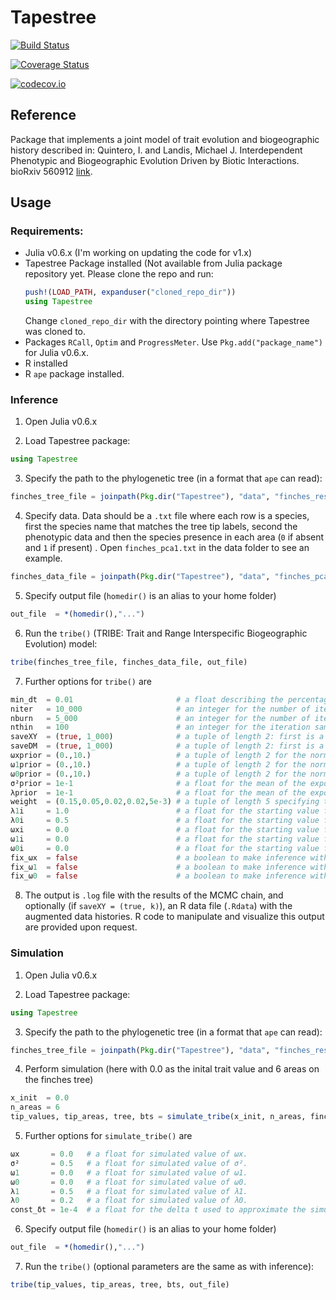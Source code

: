 # Tapestree

[![Build Status](https://travis-ci.org/ignacioq/Tapestry.jl.svg?branch=master)](https://travis-ci.org/ignacioq/Tapestry.jl)

[![Coverage Status](https://coveralls.io/repos/ignacioq/Tapestry.jl/badge.svg?branch=master&service=github)](https://coveralls.io/github/ignacioq/Tapestry.jl?branch=master)

[![codecov.io](http://codecov.io/github/ignacioq/Tapestry.jl/coverage.svg?branch=master)](http://codecov.io/github/ignacioq/Tapestry.jl?branch=master)

## Reference

Package that implements a joint model of trait evolution and biogeographic history described in: 
Quintero, I. and Landis, Michael J. Interdependent Phenotypic and Biogeographic Evolution Driven by Biotic Interactions. bioRxiv 560912 [link](https://doi.org/10.1101/560912).

## Usage

### Requirements:
  * Julia v0.6.x (I'm working on updating the code for v1.x) 
  * Tapestree Package installed (Not available from Julia package repository yet. Please clone the repo and run: 
    ```julia
    push!(LOAD_PATH, expanduser("cloned_repo_dir"))
    using Tapestree
    ```
    Change `cloned_repo_dir` with the directory pointing where Tapestree was cloned to.
  * Packages `RCall`, `Optim` and `ProgressMeter`. Use `Pkg.add("package_name")` for Julia v0.6.x.
  * R installed
  * R `ape` package installed.

### Inference


1. Open Julia v0.6.x

2. Load Tapestree package: 
```julia
using Tapestree
```

3. Specify the path to the phylogenetic tree (in a format that `ape` can read):
```julia
finches_tree_file = joinpath(Pkg.dir("Tapestree"), "data", "finches_rescaled.tre")
```

4. Specify data. Data should be a `.txt` file where each row is a species, first the species name that matches the tree tip labels, second the phenotypic data and then the species presence in each area (`0` if absent and `1` if present) . Open `finches_pca1.txt` in the data folder to see an example.
```julia
finches_data_file = joinpath(Pkg.dir("Tapestree"), "data", "finches_pca1.txt")
```

5. Specify output file (`homedir()` is an alias to your home folder)
```julia
out_file  = *(homedir(),"...")
```

6. Run the `tribe()` (TRIBE: Trait and Range Interspecific Biogeographic Evolution) model:
```julia
tribe(finches_tree_file, finches_data_file, out_file)
```

7. Further options for `tribe()` are
```julia
min_dt  = 0.01                       # a float describing the percentage of tree height allowed for discretization (lower values are more precise but take longer).
niter   = 10_000                     # an integer for the number of iterations.
nburn   = 5_000                      # an integer for the number of iterations in the adaptive burn-in phase.
nthin   = 100                        # an integer for the iteration sampling frequency.
saveXY  = (true, 1_000)              # a tuple of length 2: first is a boolean to save (or not) data augmented histories, second an integer for sampling frequency.
saveDM  = (true, 1_000)              # a tuple of length 2: first is a boolean to save (or not) data augmented deterministic effects, second an integer for sampling frequency.
ωxprior = (0.,10.)                   # a tuple of length 2 for the normal prior of ωx, first the mean, second the variance.
ω1prior = (0.,10.)                   # a tuple of length 2 for the normal prior of ω1, first the mean, second the variance.
ω0prior = (0.,10.)                   # a tuple of length 2 for the normal prior of ω0, first the mean, second the variance.
σ²prior = 1e-1                       # a float for the mean of the exponential prior for σ².
λprior  = 1e-1                       # a float for the mean of the exponential prior for both λs.
weight  = (0.15,0.05,0.02,0.02,5e-3) # a tuple of length 5 specifying the probabilities to update σ², ωx, ω1 & ω0, and λ1 & λ0 respectively.
λ1i     = 1.0                        # a float for the starting value for λ1.
λ0i     = 0.5                        # a float for the starting value for λ0.
ωxi     = 0.0                        # a float for the starting value for ωx.
ω1i     = 0.0                        # a float for the starting value for ω1.
ω0i     = 0.0                        # a float for the starting value for ω0.
fix_ωx  = false                      # a boolean to make inference without ωx.
fix_ω1  = false                      # a boolean to make inference without ω1.
fix_ω0  = false                      # a boolean to make inference without ω0.
```

8. The output is `.log` file with the results of the MCMC chain, and optionally (if `saveXY = (true, k)`), an R data file (`.Rdata`) with the augmented data histories. R code to manipulate and visualize this output are provided upon request.


### Simulation

1. Open Julia v0.6.x

2. Load Tapestree package: 
```julia
using Tapestree
```

3. Specify the path to the phylogenetic tree (in a format that `ape` can read):
```julia
finches_tree_file = joinpath(Pkg.dir("Tapestree"), "data", "finches_rescaled.tre")
```

4. Perform simulation (here with 0.0 as the inital trait value and 6 areas on the finches tree)
```julia
x_init  = 0.0
n_areas = 6
tip_values, tip_areas, tree, bts = simulate_tribe(x_init, n_areas, finches_tree_file)
```


5. Further options for `simulate_tribe()` are
```julia
ωx       = 0.0   # a float for simulated value of ωx.
σ²       = 0.5   # a float for simulated value of σ².
ω1       = 0.0   # a float for simulated value of ω1.
ω0       = 0.0   # a float for simulated value of ω0.
λ1       = 0.5   # a float for simulated value of λ1.
λ0       = 0.2   # a float for simulated value of λ0.
const_δt = 1e-4  # a float for the delta t used to approximate the simulation (lower values are more accurate but at a slight computation cost).
```

6. Specify output file (`homedir()` is an alias to your home folder)
```julia
out_file  = *(homedir(),"...")
```

7. Run the `tribe()` (optional parameters are the same as with inference):
```julia
tribe(tip_values, tip_areas, tree, bts, out_file)
```



